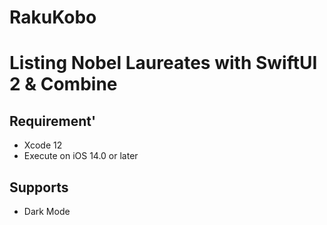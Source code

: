# RakuKobo
# Listing Nobel Laureates with SwiftUI 2 & Combine

## Requirement'
- Xcode 12
- Execute on iOS 14.0 or later 

## Supports
- Dark Mode
